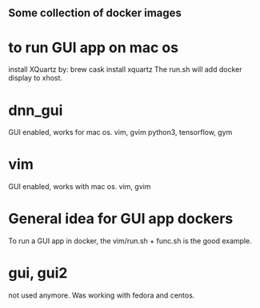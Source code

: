 Some collection of docker images
--------------------------------
# to run GUI app on mac os
install XQuartz by: brew cask install xquartz
The run.sh will add docker display to xhost.

# dnn_gui
GUI enabled, works for mac os. 
vim, gvim 
python3, tensorflow, gym

# vim
GUI enabled, works with mac os.
vim, gvim

# General idea for GUI app dockers
To run a GUI app in docker, the vim/run.sh + func.sh is the good example. 
# gui, gui2
not used anymore. Was working with fedora and centos. 
